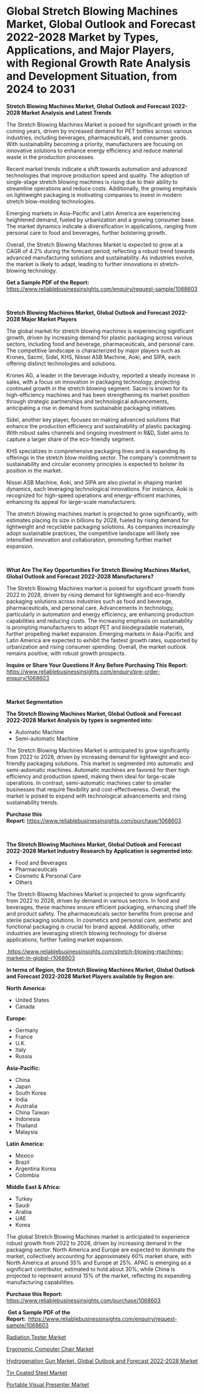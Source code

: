 <p><h1>Global Stretch Blowing Machines Market, Global Outlook and Forecast 2022-2028 Market by Types, Applications, and Major Players, with Regional Growth Rate Analysis and Development Situation, from 2024 to 2031</h1></p><p><strong>Stretch Blowing Machines Market, Global Outlook and Forecast 2022-2028 Market Analysis and Latest Trends</strong></p>
<p><p>The Stretch Blowing Machines Market is poised for significant growth in the coming years, driven by increased demand for PET bottles across various industries, including beverages, pharmaceuticals, and consumer goods. With sustainability becoming a priority, manufacturers are focusing on innovative solutions to enhance energy efficiency and reduce material waste in the production processes.</p><p>Recent market trends indicate a shift towards automation and advanced technologies that improve production speed and quality. The adoption of single-stage stretch blowing machines is rising due to their ability to streamline operations and reduce costs. Additionally, the growing emphasis on lightweight packaging is motivating companies to invest in modern stretch blow-molding technologies.</p><p>Emerging markets in Asia-Pacific and Latin America are experiencing heightened demand, fueled by urbanization and a growing consumer base. The market dynamics indicate a diversification in applications, ranging from personal care to food and beverages, further bolstering growth.</p><p>Overall, the Stretch Blowing Machines Market is expected to grow at a CAGR of 4.2% during the forecast period, reflecting a robust trend towards advanced manufacturing solutions and sustainability. As industries evolve, the market is likely to adapt, leading to further innovations in stretch-blowing technology.</p></p>
<p><strong>Get a Sample PDF of the Report:&nbsp;</strong> <a href="https://www.reliablebusinessinsights.com/enquiry/request-sample/1068603">https://www.reliablebusinessinsights.com/enquiry/request-sample/1068603</a></p>
<p>&nbsp;</p>
<p><strong>Stretch Blowing Machines Market, Global Outlook and Forecast 2022-2028 Major Market Players</strong></p>
<p><p>The global market for stretch blowing machines is experiencing significant growth, driven by increasing demand for plastic packaging across various sectors, including food and beverage, pharmaceuticals, and personal care. The competitive landscape is characterized by major players such as Krones, Sacmi, Sidel, KHS, Nissei ASB Machine, Aoki, and SIPA, each offering distinct technologies and solutions.</p><p>Krones AG, a leader in the beverage industry, reported a steady increase in sales, with a focus on innovation in packaging technology, projecting continued growth in the stretch blowing segment. Sacmi is known for its high-efficiency machines and has been strengthening its market position through strategic partnerships and technological advancements, anticipating a rise in demand from sustainable packaging initiatives.</p><p>Sidel, another key player, focuses on making advanced solutions that enhance the production efficiency and sustainability of plastic packaging. With robust sales channels and ongoing investment in R&D, Sidel aims to capture a larger share of the eco-friendly segment.</p><p>KHS specializes in comprehensive packaging lines and is expanding its offerings in the stretch blow molding sector. The company's commitment to sustainability and circular economy principles is expected to bolster its position in the market.</p><p>Nissei ASB Machine, Aoki, and SIPA are also pivotal in shaping market dynamics, each leveraging technological innovations. For instance, Aoki is recognized for high-speed operations and energy-efficient machines, enhancing its appeal for large-scale manufacturers.</p><p>The stretch blowing machines market is projected to grow significantly, with estimates placing its size in billions by 2028, fueled by rising demand for lightweight and recyclable packaging solutions. As companies increasingly adopt sustainable practices, the competitive landscape will likely see intensified innovation and collaboration, promoting further market expansion.</p></p>
<p>&nbsp;</p>
<p><strong>What Are The Key Opportunities For Stretch Blowing Machines Market, Global Outlook and Forecast 2022-2028 Manufacturers?</strong></p>
<p><p>The Stretch Blowing Machines market is poised for significant growth from 2022 to 2028, driven by rising demand for lightweight and eco-friendly packaging solutions across industries such as food and beverage, pharmaceuticals, and personal care. Advancements in technology, particularly in automation and energy efficiency, are enhancing production capabilities and reducing costs. The increasing emphasis on sustainability is prompting manufacturers to adopt PET and biodegradable materials, further propelling market expansion. Emerging markets in Asia-Pacific and Latin America are expected to exhibit the fastest growth rates, supported by urbanization and rising consumer spending. Overall, the market outlook remains positive, with robust growth prospects.</p></p>
<p><strong>Inquire or Share Your Questions If Any Before Purchasing This Report:</strong> <a href="https://www.reliablebusinessinsights.com/enquiry/pre-order-enquiry/1068603">https://www.reliablebusinessinsights.com/enquiry/pre-order-enquiry/1068603</a></p>
<p>&nbsp;</p>
<p><strong>Market Segmentation</strong></p>
<p><strong>The Stretch Blowing Machines Market, Global Outlook and Forecast 2022-2028 Market Analysis by types is segmented into:</strong></p>
<p><ul><li>Automatic Machine</li><li>Semi-automatic Machine</li></ul></p>
<p><p>The Stretch Blowing Machines Market is anticipated to grow significantly from 2022 to 2028, driven by increasing demand for lightweight and eco-friendly packaging solutions. This market is segmented into automatic and semi-automatic machines. Automatic machines are favored for their high efficiency and production speed, making them ideal for large-scale operations. In contrast, semi-automatic machines cater to smaller businesses that require flexibility and cost-effectiveness. Overall, the market is poised to expand with technological advancements and rising sustainability trends.</p></p>
<p><strong>Purchase this Report:&nbsp;</strong><a href="https://www.reliablebusinessinsights.com/purchase/1068603">https://www.reliablebusinessinsights.com/purchase/1068603</a></p>
<p>&nbsp;</p>
<p><strong>The Stretch Blowing Machines Market, Global Outlook and Forecast 2022-2028 Market Industry Research by Application is segmented into:</strong></p>
<p><ul><li>Food and Beverages</li><li>Pharmaceuticals</li><li>Cosmetic & Personal Care</li><li>Others</li></ul></p>
<p><p>The Stretch Blowing Machines Market is projected to grow significantly from 2022 to 2028, driven by demand in various sectors. In food and beverages, these machines ensure efficient packaging, enhancing shelf life and product safety. The pharmaceuticals sector benefits from precise and sterile packaging solutions. In cosmetics and personal care, aesthetic and functional packaging is crucial for brand appeal. Additionally, other industries are leveraging stretch blowing technology for diverse applications, further fueling market expansion.</p></p>
<p><a href="https://www.reliablebusinessinsights.com/stretch-blowing-machines-market-in-global-r1068603">&nbsp;https://www.reliablebusinessinsights.com/stretch-blowing-machines-market-in-global-r1068603</a></p>
<p><strong>In terms of Region, the Stretch Blowing Machines Market, Global Outlook and Forecast 2022-2028 Market Players available by Region are:</strong></p>
<p>
    <p> <strong> North America: </strong>
        <ul>
            <li>United States</li>
            <li>Canada</li>
        </ul>
        </p> 
    <p> <strong> Europe: </strong>
        <ul>
            <li>Germany</li>
            <li>France</li>
            <li>U.K.</li>
            <li>Italy</li>
            <li>Russia</li>
        </ul>
        </p> 
    <p> <strong> Asia-Pacific: </strong>
        <ul>
            <li>China</li>
            <li>Japan</li>
            <li>South Korea</li>
            <li>India</li>
            <li>Australia</li>
            <li>China Taiwan</li>
            <li>Indonesia</li>
            <li>Thailand</li>
            <li>Malaysia</li>
        </ul>
        </p> 
    <p> <strong> Latin America: </strong>
        <ul>
            <li>Mexico</li>
            <li>Brazil</li>
            <li>Argentina Korea</li>
            <li>Colombia</li>
        </ul>
        </p> 
    <p> <strong> Middle East & Africa: </strong>
        <ul>
            <li>Turkey</li>
            <li>Saudi</li>
            <li>Arabia</li>
            <li>UAE</li>
            <li>Korea</li>
        </ul>
    </p>
    </p>
<p><p>The global Stretch Blowing Machines market is anticipated to experience robust growth from 2022 to 2028, driven by increasing demand in the packaging sector. North America and Europe are expected to dominate the market, collectively accounting for approximately 60% market share, with North America at around 35% and Europe at 25%. APAC is emerging as a significant contributor, estimated to hold about 30%, while China is projected to represent around 15% of the market, reflecting its expanding manufacturing capabilities.</p></p>
<p><strong>Purchase this Report: </strong><a href="https://www.reliablebusinessinsights.com/purchase/1068603">https://www.reliablebusinessinsights.com/purchase/1068603</a></p>
<p>&nbsp;<strong>Get a Sample PDF of the Report:&nbsp;&nbsp;</strong><a href="https://www.reliablebusinessinsights.com/enquiry/request-sample/1068603">https://www.reliablebusinessinsights.com/enquiry/request-sample/1068603</a></p>
<p><strong></strong></p>
<p><p><a href="https://medium.com/@denisolden565/this-report-on-radiation-tester-market-is-a-comprehensive-analysis-of-market-shares-strategies-3d9246aca705">Radiation Tester Market</a></p><p><a href="https://www.linkedin.com/pulse/ergonomic-computer-chair-market-evolution-global-trends-regional-00nif?trackingId=dx3tpohTQmmZtic752%2FYqg%3D%3D">Ergonomic Computer Chair Market</a></p><p><a href="https://github.com/MarilynDouglas476/Market-Research-Report-List-1/blob/main/hydrogenation-gun-market-global-outlook-and-forecast-2022-2028-market.md">Hydrogenation Gun Market, Global Outlook and Forecast 2022-2028 Market</a></p><p><a href="https://issuu.com/reportprime-2/docs/tin-coated-steel-market-size-2030.p_79d9a419bd3da6">Tin Coated Steel Market</a></p><p><a href="https://www.linkedin.com/pulse/global-portable-visual-presenter-market-share-growth-opportunities-ui04f?trackingId=CBCbScntSaaorjbEBSW2fQ%3D%3D">Portable Visual Presenter Market</a></p></p>